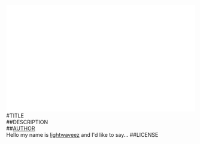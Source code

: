 ![image](screenshot.png)  
#TITLE  
##DESCRIPTION  
##[AUTHOR](https://github.com/lightwaveez)  
Hello my name is [lightwaveez](https://github.com/lightwaveez) and I'd like to say... 
##LICENSE  
